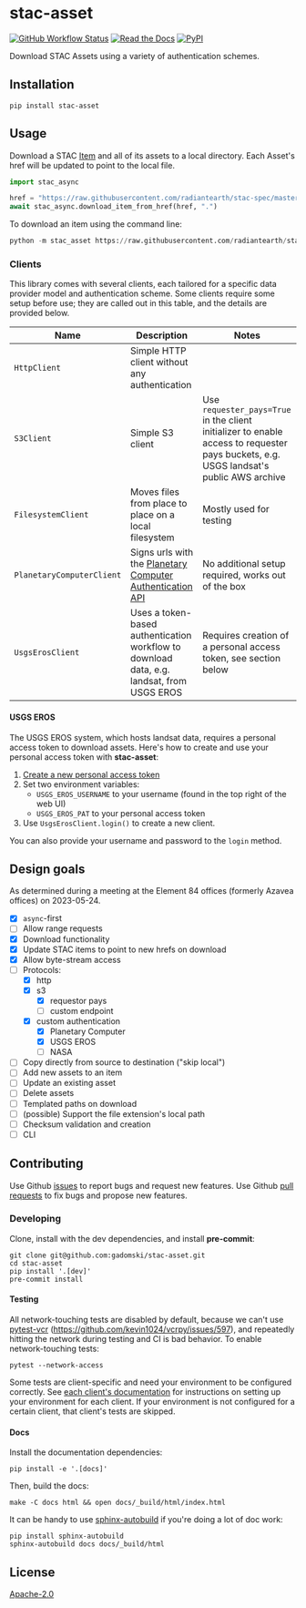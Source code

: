 # stac-asset

[![GitHub Workflow Status](https://img.shields.io/github/actions/workflow/status/gadomski/stac-asset/ci.yaml?style=for-the-badge)](https://github.com/gadomski/stac-asset/actions/workflows/ci.yaml)
[![Read the Docs](https://img.shields.io/readthedocs/stac-asset?style=for-the-badge)](https://stac-asset.readthedocs.io/en/stable/)
[![PyPI](https://img.shields.io/pypi/v/stac-asset?style=for-the-badge)](https://pypi.org/project/stac-asset)

Download STAC Assets using a variety of authentication schemes.

## Installation

```shell
pip install stac-asset
```

## Usage

Download a STAC [Item](https://github.com/radiantearth/stac-spec/blob/master/item-spec/item-spec.md) and all of its assets to a local directory.
Each Asset's href will be updated to point to the local file.

```python
import stac_async

href = "https://raw.githubusercontent.com/radiantearth/stac-spec/master/examples/simple-item.json"
await stac_async.download_item_from_href(href, ".")
```

To download an item using the command line:

```python
python -m stac_asset https://raw.githubusercontent.com/radiantearth/stac-spec/master/examples/simple-item.json .
```

### Clients

This library comes with several clients, each tailored for a specific data provider model and authentication scheme.
Some clients require some setup before use; they are called out in this table, and the details are provided below.

| Name | Description | Notes |
| -- | -- | -- |
| `HttpClient` | Simple HTTP client without any authentication | |
| `S3Client` | Simple S3 client | Use `requester_pays=True` in the client initializer to enable access to requester pays buckets, e.g. USGS landsat's public AWS archive |
| `FilesystemClient` | Moves files from place to place on a local filesystem | Mostly used for testing |
| `PlanetaryComputerClient` | Signs urls with the [Planetary Computer Authentication API](https://planetarycomputer.microsoft.com/docs/reference/sas/) | No additional setup required, works out of the box |
| `UsgsErosClient` | Uses a token-based authentication workflow to download data, e.g. landsat, from USGS EROS | Requires creation of a personal access token, see section below |

#### USGS EROS

The USGS EROS system, which hosts landsat data, requires a personal access token to download assets.
Here's how to create and use your personal access token with **stac-asset**:

1. [Create a new personal access token](https://ers.cr.usgs.gov/password/appgenerate)
2. Set two environment variables:
    - `USGS_EROS_USERNAME` to your username (found in the top right of the web UI)
    - `USGS_EROS_PAT` to your personal access token
3. Use `UsgsErosClient.login()` to create a new client.

You can also provide your username and password to the `login` method.

## Design goals

As determined during a meeting at the Element 84 offices (formerly Azavea offices) on 2023-05-24.

- [x] `async`-first
- [ ] Allow range requests
- [x] Download functionality
- [x] Update STAC items to point to new hrefs on download
- [x] Allow byte-stream access
- [ ] Protocols:
  - [x] http
  - [x] s3
    - [x] requestor pays
    - [ ] custom endpoint
  - [x] custom authentication
    - [x] Planetary Computer
    - [x] USGS EROS
    - [ ] NASA
- [ ] Copy directly from source to destination ("skip local")
- [ ] Add new assets to an item
- [ ] Update an existing asset
- [ ] Delete assets
- [ ] Templated paths on download
- [ ] (possible) Support the file extension's local path
- [ ] Checksum validation and creation
- [ ] CLI

## Contributing

Use Github [issues](https://github.com/gadomski/stac-asset/issues) to report bugs and request new features.
Use Github [pull requests](https://github.com/gadomski/stac-asset/pulls) to fix bugs and propose new features.

### Developing

Clone, install with the dev dependencies, and install **pre-commit**:

```shell
git clone git@github.com:gadomski/stac-asset.git
cd stac-asset
pip install '.[dev]'
pre-commit install
```

#### Testing

All network-touching tests are disabled by default, because we can't use [pytest-vcr](https://pytest-vcr.readthedocs.io/en/latest/) (<https://github.com/kevin1024/vcrpy/issues/597>), and repeatedly hitting the network during testing and CI is bad behavior.
To enable network-touching tests:

```shell
pytest --network-access
```

Some tests are client-specific and need your environment to be configured correctly.
See [each client's documentation](#clients) for instructions on setting up your environment for each client.
If your environment is not configured for a certain client, that client's tests are skipped.

#### Docs

Install the documentation dependencies:

```shell
pip install -e '.[docs]'
```

Then, build the docs:

```shell
make -C docs html && open docs/_build/html/index.html
```

It can be handy to use [sphinx-autobuild](https://pypi.org/project/sphinx-autobuild/) if you're doing a lot of doc work:

```shell
pip install sphinx-autobuild
sphinx-autobuild docs docs/_build/html
```

## License

[Apache-2.0](https://github.com/gadomski/stac-asset/blob/main/LICENSE)
